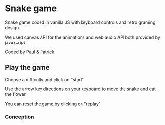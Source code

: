 # Snake game

Snake game coded in vanilla JS with keyboard controls and retro graming design. 

We used canvas API for the animations and web audio API both provided by javascript

Coded by Paul & Patrick 


## Play the game

Choose a difficulty and click on "start"

Use the arrow key directions on your keyboard to move the snake and eat the flower

You can reset the game by clicking on "replay"


### Conception



#### 





